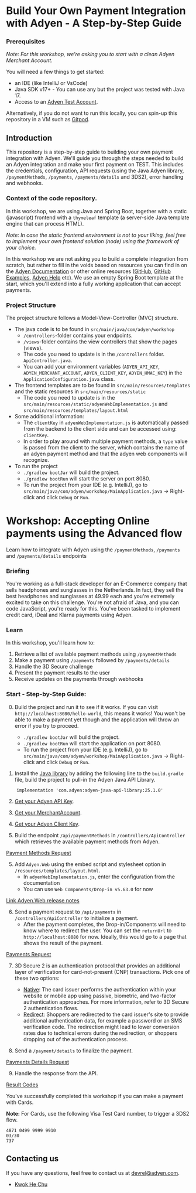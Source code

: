 # Build Your Own Payment Integration with Adyen - A Step-by-Step Guide

### Prerequisites

_Note: For this workshop, we're asking you to start with a clean Adyen Merchant Account._

You will need a few things to get started:

* an IDE (like IntelliJ or VsCode)
* Java SDK v17+ - You can use any but the project was tested with Java 17.
* Access to an [Adyen Test Account](https://www.adyen.com/signup).

Alternatively, if you do not want to run this locally, you can spin-up this repository in a VM such as [Gitpod](https://gitpod.io/#https://github.com/adyen-examples/adyen-step-by-step-integration-workshop).

## Introduction

This repository is a step-by-step guide to building your own payment integration with Adyen.
We'll guide you through the steps needed to build an Adyen integration and make your first payment on TEST.
This includes the credentials, configuration, API requests (using the Java Adyen library, `/paymentMethods`, `/payments`, `/payments/details` and 3DS2), error handling and webhooks.


### Context of the code repository.

In this workshop, we are using Java and Spring Boot, together with a static (javascript) frontend with a `thymeleaf` template (a server-side Java template engine that can process HTML).

_Note: In case the static frontend environment is not to your liking, feel free to implement your own frontend solution (node) using the framework of your choice._

In this workshop we are not asking you to build a complete integration from scratch, but rather to fill in the voids based on resources you can find in on the [Adyen Documentation](https://docs.adyen.com)
or other online resources ([GitHub](https://github.com/adyen), [GitHub Examples](https://github.com/adyen-examples), [Adyen Help](https://help.adyen.com) etc).
We use an empty Spring Boot template at the start, which you'll extend into a fully working application that can accept payments.

### Project Structure
The project structure follows a Model-View-Controller (MVC) structure.

* The java code is to be found in `src/main/java/com/adyen/workshop`
  * `/controllers`-folder contains your endpoints.
  * `/views`-folder contains the view controllers that show the pages (views).
  * The code you need to update is in the `/controllers` folder. `ApiController.java`.
  * You can add your environment variables (`ADYEN_API_KEY`, `ADYEN_MERCHANT_ACCOUNT`, `ADYEN_CLIENT_KEY`, `ADYEN_HMAC_KEY`) in the `ApplicationConfiguration.java` class.
* The frontend templates are to be found in `src/main/resources/templates` and the static resources in `src/main/resources/static`
  * The code you need to update is in the `src/main/resources/static/adyenWebImplementation.js` and `src/main/resources/templates/layout.html`
* Some additional information:
  * The `clientKey` in `adyenWebImplementation.js` is automatically passed from the backend to the client side and can be accessed using: `clientKey`.
  * In order to play around with multiple payment methods, a `type` value is passed from the client to the server, which contains the name of an adyen payment method and that the adyen web components will recognize.
* To run the project
  * `./gradlew bootJar` will build the project.
  * `./gradlew bootRun` will start the server on port 8080.
  * To run the project from your IDE (e.g. IntelliJ), go to `src/main/java/com/adyen/workshop/MainApplication.java` -> Right-click and click `Debug` or `Run`.



# Workshop: Accepting Online payments using the Advanced flow
Learn how to integrate with Adyen using the `/paymentMethods`, `/payments` and `/payments/details` endpoints

### Briefing

You're working as a full-stack developer for an E-Commerce company that sells headphones and sunglasses in the Netherlands.
In fact, they sell the best headphones and sunglasses at 49.99 each and you're extremely excited to take on this challenge.
You're not afraid of Java, and you can code JavaScript, you're ready for this. You've been tasked to implement credit card, iDeal and Klarna payments using Adyen.


### Learn

In this workshop, you'll learn how to:
1. Retrieve a list of available payment methods using `/paymentMethods`
2. Make a payment using `/payments` followed by `/payments/details`
3. Handle the 3D Secure challenge
4. Present the payment results to the user
5. Receive updates on the payments through webhooks


### Start - Step-by-Step Guide:

0. Build the project and run it to see if it works. If you can visit `http://localhost:8080/hello-world`, this means it works! You won't be able to make a payment yet though and the application will throw an error if you try to proceed.
     * `./gradlew bootJar` will build the project.
     * `./gradlew bootRun` will start the application on port 8080.
     * To run the project from your IDE (e.g. IntelliJ), go to `src/main/java/com/adyen/workshop/MainApplication.java` -> Right-click and click `Debug` or `Run`.

1. Install the [Java library](https://github.com/Adyen/adyen-java-api-library) by adding the following line to the `build.gradle` file, build the project to pull-in the Adyen Java API Library.

```
	implementation 'com.adyen:adyen-java-api-library:25.1.0'
```

2. [Get your Adyen API Key](https://docs.adyen.com/development-resources/api-credentials/#generate-api-key).

3. [Get your MerchantAccount](https://docs.adyen.com/account/manage-account-structure/#request-merchant-account).

3. [Get your Adyen Client Key](https://docs.adyen.com/development-resources/client-side-authentication/#get-your-client-key).

4. Build the endpoint `/api/paymentMethods`  in `/controllers/ApiController` which retrieves the available payment methods from Adyen.

[Payment Methods Request](https://docs.adyen.com/online-payments/build-your-integration/advanced-flow/?platform=Web&integration=API+only&version=71#advanced-flow-post-payment-methods-request)

5. Add `Adyen.Web` using the embed script and stylesheet option in `/resources/templates/layout.html`.
   * In `adyenWebImplementation.js`, enter the configuration from the documentation
   * You can use `Web Components/Drop-in v5.63.0` for now

[Link Adyen.Web release notes](https://docs.adyen.com/online-payments/release-notes/?title%5B0%5D=Web+Components%2FDrop-in)

6. Send a payment request to `/api/payments` in `/controllers/ApiController` to initialize a payment.
    * After the payment completes, the Drop-in/Components will need to know where to redirect the user. You can set the `returnUrl` to `http://localhost:8080` for now. Ideally, this would go to a page that shows the result of the payment.

[Payments Request](https://docs.adyen.com/online-payments/build-your-integration/advanced-flow/?platform=Web&integration=API+only&version=71#payments-request-encrypted-card-web)

7. 3D Secure 2 is an authentication protocol that provides an additional layer of verification for card-not-present (CNP) transactions.
Pick one of these two options:
   * [Native](https://docs.adyen.com/online-payments/3d-secure/native-3ds2/web/): The card issuer performs the authentication within your website or mobile app using passive, biometric, and two-factor authentication approaches. For more information, refer to 3D Secure 2 authentication flows.
   * [Redirect](https://docs.adyen.com/online-payments/3d-secure/redirect-3ds2/web/): Shoppers are redirected to the card issuer's site to provide additional authentication data, for example a password or an SMS verification code. The redirection might lead to lower conversion rates due to technical errors during the redirection, or shoppers dropping out of the authentication process.

8. Send a `/payment/details` to finalize the payment.

[Payments Details Request](https://docs.adyen.com/online-payments/build-your-integration/advanced-flow/?tab=3d-secure-redirect-1_2#payments-details-request-6360345697)

9. Handle the response from the API.

[Result Codes](https://docs.adyen.com/development-resources/overview-response-handling/#result-codes)

You've successfully completed this workshop if you can make a payment with Cards.

**Note:** For Cards, use the following Visa Test Card number, to trigger a 3DS2 flow.

```
4871 0499 9999 9910
03/30
737
```

## Contacting us

If you have any questions, feel free to contact us at devrel@adyen.com.

* [Kwok He Chu](https://github.com/Kwok-he-Chu)
